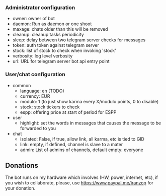 ### Administrator configuration

- owner: owner of bot
- daemon: Run as daemon or one shoot
- maxage: chats older than this will be removed
- cleanup: cleanup tasks periodicity
- sleep: delay between two telegram server checks for messages
- token: auth token against telegram server
- stock: list of stock to check when invoking 'stock'
- verbosity: log level verbosity
- url: URL for telegram server bot api entry point

### User/chat configuration

- common
    - language: en (TODO)
    - currency: EUR
    - modulo: 1 (to just show karma every X/modulo points, 0 to disable)
    - stock: stock tickers to check
    - espp: offering price at start of period for ESPP
- user
    - highlight: set the words in messages that causes the message to be forwarded to you
- chat
    - isolated: False, if true, allow link, all karma, etc is tied to GID
    - link: empty, if defined, channel is slave to a mater
    - admin: List of admins of channels, default empty: everyone

## Donations

The bot runs on my hardware which involves (HW, power, internet, etc), if
you wish to collaborate, please, use <https://www.paypal.me/iranzop> for
your donation.
